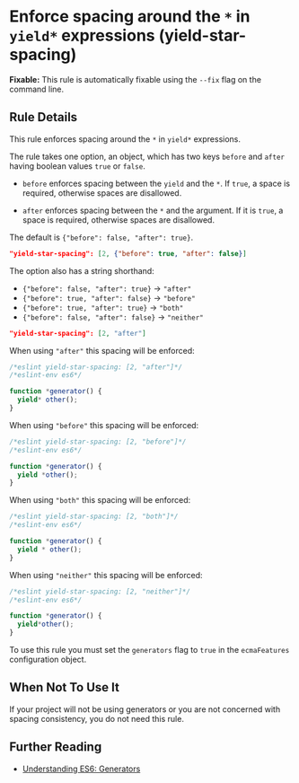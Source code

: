 # Enforce spacing around the `*` in `yield*` expressions (yield-star-spacing)

**Fixable:** This rule is automatically fixable using the `--fix` flag on the command line.

## Rule Details

This rule enforces spacing around the `*` in `yield*` expressions.

The rule takes one option, an object, which has two keys `before` and `after` having boolean values `true` or `false`.

* `before` enforces spacing between the `yield` and the `*`.
  If `true`, a space is required, otherwise spaces are disallowed.

* `after` enforces spacing between the `*` and the argument.
  If it is `true`, a space is required, otherwise spaces are disallowed.

The default is `{"before": false, "after": true}`.

```json
"yield-star-spacing": [2, {"before": true, "after": false}]
```

The option also has a string shorthand:

* `{"before": false, "after": true}` → `"after"`
* `{"before": true, "after": false}` → `"before"`
* `{"before": true, "after": true}` → `"both"`
* `{"before": false, "after": false}` → `"neither"`

```json
"yield-star-spacing": [2, "after"]
```

When using `"after"` this spacing will be enforced:

```js
/*eslint yield-star-spacing: [2, "after"]*/
/*eslint-env es6*/

function *generator() {
  yield* other();
}
```

When using `"before"` this spacing will be enforced:

```js
/*eslint yield-star-spacing: [2, "before"]*/
/*eslint-env es6*/

function *generator() {
  yield *other();
}
```

When using `"both"` this spacing will be enforced:

```js
/*eslint yield-star-spacing: [2, "both"]*/
/*eslint-env es6*/

function *generator() {
  yield * other();
}
```

When using `"neither"` this spacing will be enforced:

```js
/*eslint yield-star-spacing: [2, "neither"]*/
/*eslint-env es6*/

function *generator() {
  yield*other();
}
```

To use this rule you must set the `generators` flag to `true` in the `ecmaFeatures` configuration object.

## When Not To Use It

If your project will not be using generators or you are not concerned with spacing consistency, you do not need this rule.

## Further Reading

* [Understanding ES6: Generators](https://leanpub.com/understandinges6/read/#leanpub-auto-generators)
